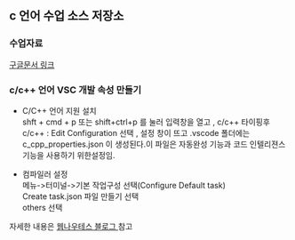 ## c 언어 수업 소스 저장소

### 수업자료  
[구글문서 링크](https://drive.google.com/drive/folders/0B2SIfUvbN7xEZUd1ZG44T2dmNFE?usp=sharing)  

### c/c++ 언어 VSC 개발 속성 만들기  

- C/C++ 언어 지원 설치  
shft + cmd + p 또는 shift+ctrl+p 를 눌러 입력창을 열고  , c/c++ 타이핑후  c/c++ : Edit Configuration 선택  , 설정 창이 뜨고 .vscode 폴더에는 c_cpp_properties.json 이 생성된다.이 파일은 자동완성 기능과 코드 인텔리젼스 기능을 사용하기 위한설정임.  

- 컴파일러 설정  
메뉴->터미널->기본 작업구성 선택(Configure Default task)  
Create task.json 파일 만들기 선택  
others 선택  







자세한 내용은 [웹나우테스 블로그 ](https://webnautes.tistory.com/1158)  참고  





